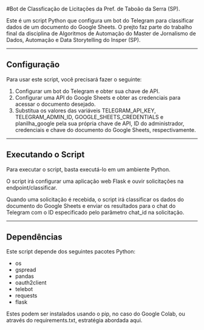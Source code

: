 #Bot de Classficação de Licitações da Pref. de Taboão da Serra (SP).

Este é um script Python que configura um bot do Telegram para classificar dados de um documento do Google Sheets. O prejto faz parte do trabalho final da disciplina de Algoritmos de Automação do Master de Jornalismo de Dados, Automação e Data Storytelling do Insper (SP).

---

## Configuração
Para usar este script, você precisará fazer o seguinte:

1. Configurar um bot do Telegram e obter sua chave de API.
2. Configurar uma API do Google Sheets e obter as credenciais para acessar o documento desejado.
3. Substitua os valores das variáveis TELEGRAM_API_KEY, TELEGRAM_ADMIN_ID, GOOGLE_SHEETS_CREDENTIALS e planilha_google pela sua própria chave de API, ID do administrador, credenciais e chave do documento do Google Sheets, respectivamente.

---


## Executando o Script
Para executar o script, basta executá-lo em um ambiente Python. 

O script irá configurar uma aplicação web Flask e ouvir solicitações na endpoint/classificar. 

Quando uma solicitação é recebida, o script irá classificar os dados do documento do Google Sheets e enviar os resultados para o chat do Telegram com o ID especificado pelo parâmetro chat_id na solicitação.

---

## Dependências
Este script depende dos seguintes pacotes Python:

- os
- gspread
- pandas
- oauth2client
- telebot
- requests
- flask

Estes podem ser instalados usando o pip, no caso do Google Colab, ou através do requirements.txt, estratégia abordada aqui.
